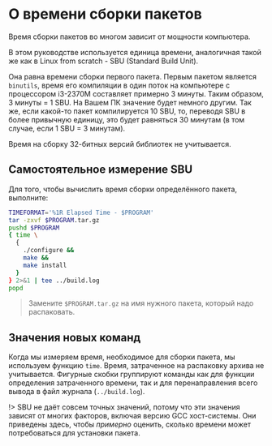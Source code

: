 # О времени сборки пакетов

Время сборки пакетов во многом зависит от мощности компьютера.

В этом руководстве используется единица времени, аналогичная такой же как в Linux from scratch - SBU (Standard Build Unit).

Она равна времени сборки первого пакета. Первым пакетом является `binutils`, время его компиляции в один поток на компьютере с процессором i3-2370M составляет примерно 3 минуты. Таким образом, 3 минуты = 1 SBU. На Вашем ПК значение будет немного другим. Так же, если какой-то пакет компилируется 10 SBU, то, переводя SBU в более привычную единицу, это будет равняться 30 минутам (в том случае, если 1 SBU = 3 минутам).

Время на сборку 32-битных версий библиотек не учитывается.

## Самостоятельное измерение SBU
Для того, чтобы вычислить время сборки определённого пакета, выполните:
```bash
TIMEFORMAT='%1R Elapsed Time - $PROGRAM'
tar -zxvf $PROGRAM.tar.gz
pushd $PROGRAM
{ time \
  { 
    ./configure &&
    make &&
    make install
  }
} 2>&1 | tee ../build.log
popd
```

> Замените `$PROGRAM.tar.gz` на имя нужного пакета, который надо распаковать.

## Значения новых команд
Когда мы измеряем время, необходимое для сборки пакета, мы используем функцию `time`. Время, затраченное на распаковку архива не учитывается. Фигурные скобки группируют команды как для функции определения затраченного времени, так и для перенаправления всего вывода в файл журнала (`../build.log`). 

!> SBU не даёт совсем точных значений, потому что эти значения зависят от многих факторов, включая версию GCC хост-системы. Они приведены здесь, чтобы *примерно* оценить, сколько времени может потребоваться для установки пакета. 
